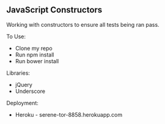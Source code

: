 ## JavaScript Constructors

Working with constructors to ensure all tests being ran pass.

To Use:
* Clone my repo
* Run npm install
* Run bower install

Libraries:
* jQuery
* Underscore

Deployment:
* Heroku - serene-tor-8858.herokuapp.com
